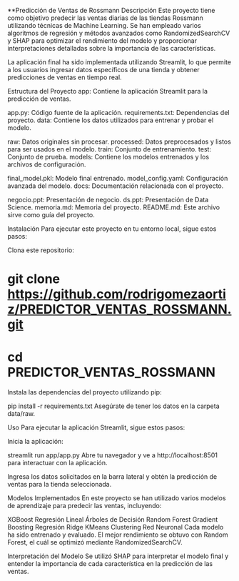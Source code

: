 **Predicción de Ventas de Rossmann
Descripción
Este proyecto tiene como objetivo predecir las ventas diarias de las tiendas Rossmann utilizando técnicas de Machine Learning. Se han empleado varios algoritmos de regresión y métodos avanzados como RandomizedSearchCV y SHAP para optimizar el rendimiento del modelo y proporcionar interpretaciones detalladas sobre la importancia de las características.

La aplicación final ha sido implementada utilizando Streamlit, lo que permite a los usuarios ingresar datos específicos de una tienda y obtener predicciones de ventas en tiempo real.

Estructura del Proyecto
app: Contiene la aplicación Streamlit para la predicción de ventas.

app.py: Código fuente de la aplicación.
requirements.txt: Dependencias del proyecto.
data: Contiene los datos utilizados para entrenar y probar el modelo.

raw: Datos originales sin procesar.
processed: Datos preprocesados y listos para ser usados en el modelo.
train: Conjunto de entrenamiento.
test: Conjunto de prueba.
models: Contiene los modelos entrenados y los archivos de configuración.

final_model.pkl: Modelo final entrenado.
model_config.yaml: Configuración avanzada del modelo.
docs: Documentación relacionada con el proyecto.

negocio.ppt: Presentación de negocio.
ds.ppt: Presentación de Data Science.
memoria.md: Memoria del proyecto.
README.md: Este archivo sirve como guía del proyecto.

Instalación
Para ejecutar este proyecto en tu entorno local, sigue estos pasos:

Clona este repositorio:

# git clone https://github.com/rodrigomezaortiz/PREDICTOR_VENTAS_ROSSMANN.git 
# cd PREDICTOR_VENTAS_ROSSMANN 
Instala las dependencias del proyecto utilizando pip:

pip install -r requirements.txt
Asegúrate de tener los datos en la carpeta data/raw.

Uso
Para ejecutar la aplicación Streamlit, sigue estos pasos:

Inicia la aplicación:

streamlit run app/app.py
Abre tu navegador y ve a http://localhost:8501 para interactuar con la aplicación.

Ingresa los datos solicitados en la barra lateral y obtén la predicción de ventas para la tienda seleccionada.

Modelos Implementados
En este proyecto se han utilizado varios modelos de aprendizaje para predecir las ventas, incluyendo:

XGBoost
Regresión Lineal
Árboles de Decisión
Random Forest
Gradient Boosting
Regresión Ridge
KMeans Clustering
Red Neuronal
Cada modelo ha sido entrenado y evaluado. El mejor rendimiento se obtuvo con Random Forest, el cuál se optimizó mediante RandomizedSearchCV.

Interpretación del Modelo
Se utilizó SHAP para interpretar el modelo final y entender la importancia de cada característica en la predicción de las ventas.
